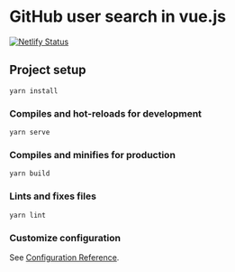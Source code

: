 # GitHub user search in vue.js

[![Netlify Status](https://api.netlify.com/api/v1/badges/dabe9ad8-4bdb-49e6-9978-2733ca07092e/deploy-status)](https://app.netlify.com/sites/competent-lamport-97dc7b/deploys)



## Project setup
```
yarn install
```

### Compiles and hot-reloads for development
```
yarn serve
```

### Compiles and minifies for production
```
yarn build
```

### Lints and fixes files
```
yarn lint
```

### Customize configuration
See [Configuration Reference](https://cli.vuejs.org/config/).
